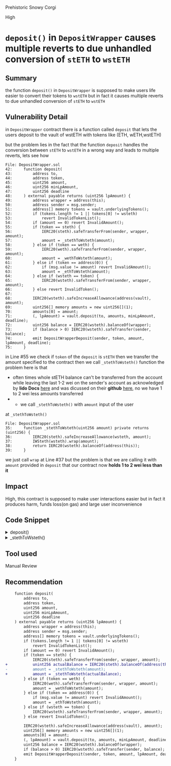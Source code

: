 Prehistoric Snowy Corgi

High

# `deposit()` in `DepositWrapper` causes multiple reverts to due unhandled conversion of `stETH` to `wstETH`

## Summary
the function `deposit()` in `DepositWrapper` is supposed to make users life easier to convert their tokens to `wstETH` but in fact it causes multiple reverts to due unhandled conversion of `stETH` to `wstETH`

## Vulnerability Detail
in `DepositWrapper` contract there is a function called `deposit` that lets the users deposit to the vault of wstETH with tokens like (ETH, wETH,wstETH)

but the problem lies in the fact that the function `deposit` handles the conversion between `stETH` to `wstETH` in a wrong way and leads to multiple reverts, lets see how

```solidity
File: DepositWrapper.sol
42:     function deposit(
43:         address to,
44:         address token,
45:         uint256 amount,
46:         uint256 minLpAmount,
47:         uint256 deadline
48:     ) external payable returns (uint256 lpAmount) {
49:         address wrapper = address(this);
50:         address sender = msg.sender;
51:         address[] memory tokens = vault.underlyingTokens();
52:         if (tokens.length != 1 || tokens[0] != wsteth)
53:             revert InvalidTokenList();
54:         if (amount == 0) revert InvalidAmount();
55:         if (token == steth) {
56:             IERC20(steth).safeTransferFrom(sender, wrapper, amount);
57:             amount = _stethToWsteth(amount);
58:         } else if (token == weth) {
59:             IERC20(weth).safeTransferFrom(sender, wrapper, amount);
60:             amount = _wethToWsteth(amount);
61:         } else if (token == address(0)) {
62:             if (msg.value != amount) revert InvalidAmount();
63:             amount = _ethToWsteth(amount);
64:         } else if (wsteth == token) {
65:             IERC20(wsteth).safeTransferFrom(sender, wrapper, amount);
66:         } else revert InvalidToken();
67: 
68:         IERC20(wsteth).safeIncreaseAllowance(address(vault), amount);
69:         uint256[] memory amounts = new uint256[](1);
70:         amounts[0] = amount;
71:         (, lpAmount) = vault.deposit(to, amounts, minLpAmount, deadline);
72:         uint256 balance = IERC20(wsteth).balanceOf(wrapper);
73:         if (balance > 0) IERC20(wsteth).safeTransfer(sender, balance);
74:         emit DepositWrapperDeposit(sender, token, amount, lpAmount, deadline);
75:     }
```
in Line #55 we check if `token` of the `deposit` is `stETH` then we transfer the amount specified to the contract then we call `_stethToWsteth()` function the problem here is that
- often times whole stETH balance can't be transferred from the account while leaving the last 1-2 wei on the sender's account as acknowledged by **lido Docs** [here](https://docs.lido.fi/guides/lido-tokens-integration-guide/#1-2-wei-corner-case:~:text=1%2D2%20wei,less%20than%20expected) and was dicussed on their **github** [here](https://github.com/lidofinance/lido-dao/issues/442), no we have 1 to 2 wei less amounts transferred
- - we call `_stethToWsteth()` with `amount` input of the user

at `_stethToWsteth()` 
```solidity
File: DepositWrapper.sol
35:     function _stethToWsteth(uint256 amount) private returns (uint256) {
36:         IERC20(steth).safeIncreaseAllowance(wsteth, amount);
37:         IWSteth(wsteth).wrap(amount);
38:         return IERC20(wsteth).balanceOf(address(this));
39:     }
```
we just call `wrap` at Line #37 but the problem is that we are calling it with `amount` provided in `deposit` that our contract now **holds 1 to 2 wei less than it**
## Impact
High, this contract is supposed to make user interactions easier but in fact it produces harm, funds loss(on gas) and large user inconvenience
## Code Snippet
<details><summary>deposit()</summary>
https://github.com/sherlock-audit/2024-06-mellow/blob/26aa0445ec405a4ad637bddeeedec4efe1eba8d2/mellow-lrt/src/utils/DepositWrapper.sol#L42-L75

```solidity
File: DepositWrapper.sol
42:     function deposit(
43:         address to,
44:         address token,
45:         uint256 amount,
46:         uint256 minLpAmount,
47:         uint256 deadline
48:     ) external payable returns (uint256 lpAmount) {
49:         address wrapper = address(this);
50:         address sender = msg.sender;
51:         address[] memory tokens = vault.underlyingTokens();
52:         if (tokens.length != 1 || tokens[0] != wsteth)
53:             revert InvalidTokenList();
54:         if (amount == 0) revert InvalidAmount();
55:         if (token == steth) {
56:             IERC20(steth).safeTransferFrom(sender, wrapper, amount);
57:             amount = _stethToWsteth(amount);
58:         } else if (token == weth) {
59:             IERC20(weth).safeTransferFrom(sender, wrapper, amount);
60:             amount = _wethToWsteth(amount);
61:         } else if (token == address(0)) {
62:             if (msg.value != amount) revert InvalidAmount();
63:             amount = _ethToWsteth(amount);
64:         } else if (wsteth == token) {
65:             IERC20(wsteth).safeTransferFrom(sender, wrapper, amount);
66:         } else revert InvalidToken();
67: 
68:         IERC20(wsteth).safeIncreaseAllowance(address(vault), amount);
69:         uint256[] memory amounts = new uint256[](1);
70:         amounts[0] = amount;
71:         (, lpAmount) = vault.deposit(to, amounts, minLpAmount, deadline);
72:         uint256 balance = IERC20(wsteth).balanceOf(wrapper);
73:         if (balance > 0) IERC20(wsteth).safeTransfer(sender, balance);
74:         emit DepositWrapperDeposit(sender, token, amount, lpAmount, deadline);
75:     }
```
<p>
</p>
</details> 

<details><summary>_stethToWsteth()</summary>
https://github.com/sherlock-audit/2024-06-mellow/blob/26aa0445ec405a4ad637bddeeedec4efe1eba8d2/mellow-lrt/src/utils/DepositWrapper.sol#L35-L39

```solidity
File: DepositWrapper.sol
35:     function _stethToWsteth(uint256 amount) private returns (uint256) {
36:         IERC20(steth).safeIncreaseAllowance(wsteth, amount);
37:         IWSteth(wsteth).wrap(amount);
38:         return IERC20(wsteth).balanceOf(address(this));
39:     }
```
<p>
</p>
</details> 

## Tool used
Manual Review

## Recommendation
```diff
    function deposit(
        address to,
        address token,
        uint256 amount,
        uint256 minLpAmount,
        uint256 deadline
    ) external payable returns (uint256 lpAmount) {
        address wrapper = address(this);
        address sender = msg.sender;
        address[] memory tokens = vault.underlyingTokens();
        if (tokens.length != 1 || tokens[0] != wsteth)
            revert InvalidTokenList();
        if (amount == 0) revert InvalidAmount();
        if (token == steth) {
            IERC20(steth).safeTransferFrom(sender, wrapper, amount);
+           unint256 actualBalance = IERC20(steth).balanceOf(address(this))
-           amount = _stethToWsteth(amount);
+           amount = _stethToWsteth(actualBalance);
        } else if (token == weth) {
            IERC20(weth).safeTransferFrom(sender, wrapper, amount);
            amount = _wethToWsteth(amount);
        } else if (token == address(0)) {
            if (msg.value != amount) revert InvalidAmount();
            amount = _ethToWsteth(amount);
        } else if (wsteth == token) {
            IERC20(wsteth).safeTransferFrom(sender, wrapper, amount);
        } else revert InvalidToken();

        IERC20(wsteth).safeIncreaseAllowance(address(vault), amount);
        uint256[] memory amounts = new uint256[](1);
        amounts[0] = amount;
        (, lpAmount) = vault.deposit(to, amounts, minLpAmount, deadline);
        uint256 balance = IERC20(wsteth).balanceOf(wrapper);
        if (balance > 0) IERC20(wsteth).safeTransfer(sender, balance);
        emit DepositWrapperDeposit(sender, token, amount, lpAmount, deadline);
    }
```